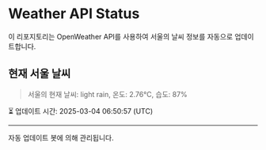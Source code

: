 
# Weather API Status

이 리포지토리는 OpenWeather API를 사용하여 서울의 날씨 정보를 자동으로 업데이트합니다.

## 현재 서울 날씨
> 서울의 현재 날씨: light rain, 온도: 2.76°C, 습도: 87%

⏳ 업데이트 시간: 2025-03-04 06:50:57 (UTC)

---
자동 업데이트 봇에 의해 관리됩니다.
